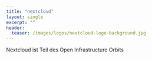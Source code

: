 ```yaml
---
title: "nextcloud"
layout: single
excerpt: ""
header:
  teaser: /images/logos/nextcloud-logo-background.jpg
---
```


Nextcloud ist Teil des Open Infrastructure Orbits
